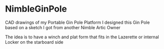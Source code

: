 # NimbleGinPole
CAD drawings of my Portable Gin Pole Platform
I designed this Gin Pole based on a sketch I got from another Nimble Artic Owner

The idea is to have a winch and plat form that fits in the Lazerette or internal Locker on the starboard side
